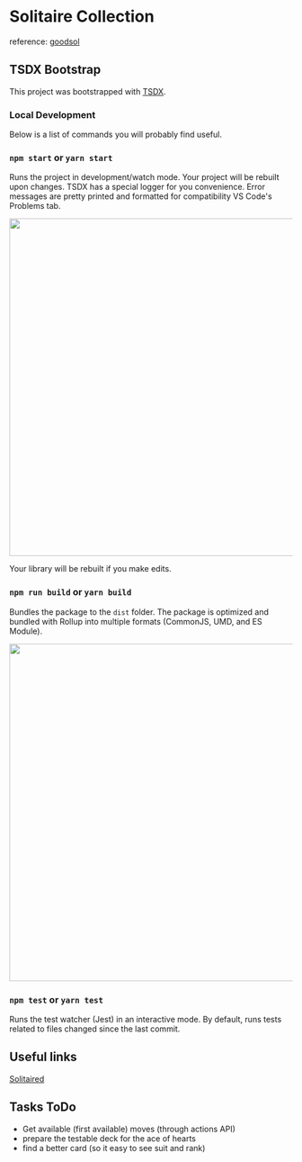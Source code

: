 # Solitaire Collection

reference: [goodsol](www.goodsol.com/pgshelp/ace_of_hearts.htm)

## TSDX Bootstrap

This project was bootstrapped with [TSDX](https://github.com/jaredpalmer/tsdx).

### Local Development

Below is a list of commands you will probably find useful.

### `npm start` or `yarn start`

Runs the project in development/watch mode. Your project will be rebuilt upon changes. TSDX has a special logger for you convenience. Error messages are pretty printed and formatted for compatibility VS Code's Problems tab.

<img src="https://user-images.githubusercontent.com/4060187/52168303-574d3a00-26f6-11e9-9f3b-71dbec9ebfcb.gif" width="600" />

Your library will be rebuilt if you make edits.

### `npm run build` or `yarn build`

Bundles the package to the `dist` folder.
The package is optimized and bundled with Rollup into multiple formats (CommonJS, UMD, and ES Module).

<img src="https://user-images.githubusercontent.com/4060187/52168322-a98e5b00-26f6-11e9-8cf6-222d716b75ef.gif" width="600" />

### `npm test` or `yarn test`

Runs the test watcher (Jest) in an interactive mode.
By default, runs tests related to files changed since the last commit.

## Useful links

[Solitaired](https://solitaired.com)

## Tasks ToDo

- Get available (first available) moves (through actions API)
- prepare the testable deck for the ace of hearts
- find a better card (so it easy to see suit and rank)
